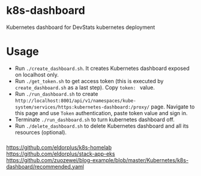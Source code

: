 # k8s-dashboard

Kubernetes dashboard for DevStats kubernetes deployment


# Usage

- Run `./create_dashboard.sh`. It creates Kubernetes dashboard exposed on localhost only.
- Run `./get_token.sh` to get access token (this is executed by `create_dashboard.sh` as a last step). Copy `token: ` value.
- Run `./run_dashboard.sh` to create `http://localhost:8001/api/v1/namespaces/kube-system/services/https:kubernetes-dashboard:/proxy/` page. Navigate to this page and use `Token` authentication, paste token value and sign in.
- Terminate `./run_dashboard.sh` to turn kubernetes dashboard off.
- Run `./delete_dashboard.sh` to delete Kubernetes dashboard and all its resources (optional).

###
https://github.com/eldorplus/k8s-homelab
https://github.com/eldorplus/stack-app-eks
https://github.com/zuozewei/blog-example/blob/master/Kubernetes/k8s-dashboard/recommended.yaml